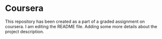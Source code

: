 # Coursera
This repository has been created as a part of a graded assignment on coursera.
I am editing the README file. Adding some more details about the project description.

